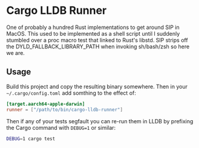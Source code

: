 Cargo LLDB Runner
===

One of probably a hundred Rust implementations to get around SIP in MacOS. This
used to be implemented as a shell script until I suddenly stumbled over a
proc macro test that linked to Rust's libstd. SIP strips off the
DYLD_FALLBACK_LIBRARY_PATH when invoking sh/bash/zsh so here we are.

Usage
---

Build this project and copy the resulting binary somewhere. Then in your
`~/.cargo/config.toml` add somthing to the effect of:

```toml
[target.aarch64-apple-darwin]
runner = ["/path/to/bin/cargo-lldb-runner"]
```

Then if any of your tests segfault you can re-run them in LLDB by prefixing
the Cargo command with `DEBUG=1` or similar:

```zsh
DEBUG=1 cargo test
```
